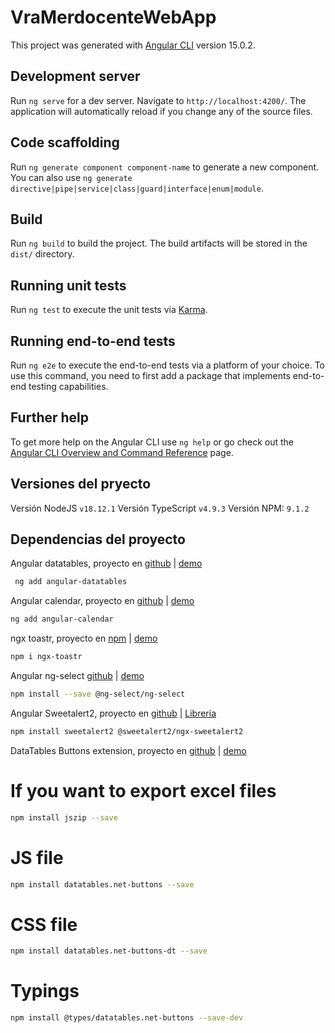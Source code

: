 # VraMerdocenteWebApp

This project was generated with [Angular CLI](https://github.com/angular/angular-cli) version 15.0.2.

## Development server

Run `ng serve` for a dev server. Navigate to `http://localhost:4200/`. The application will automatically reload if you change any of the source files.

## Code scaffolding

Run `ng generate component component-name` to generate a new component. You can also use `ng generate directive|pipe|service|class|guard|interface|enum|module`.

## Build

Run `ng build` to build the project. The build artifacts will be stored in the `dist/` directory.

## Running unit tests

Run `ng test` to execute the unit tests via [Karma](https://karma-runner.github.io).

## Running end-to-end tests

Run `ng e2e` to execute the end-to-end tests via a platform of your choice. To use this command, you need to first add a package that implements end-to-end testing capabilities.

## Further help

To get more help on the Angular CLI use `ng help` or go check out the [Angular CLI Overview and Command Reference](https://angular.io/cli) page.

## Versiones del pryecto

Versión NodeJS `v18.12.1`
Versión TypeScript `v4.9.3`
Versión NPM: `9.1.2`

## Dependencias del proyecto

Angular datatables, proyecto en [github](https://github.com/l-lin/angular-datatables/releases) | [demo](http://l-lin.github.io/angular-datatables/#/welcome)
```bash
 ng add angular-datatables
 ```

Angular calendar, proyecto en [github](https://github.com/mattlewis92/angular-calendar#getting-started) | [demo](https://mattlewis92.github.io/angular-calendar/#/kitchen-sink)
```bash
ng add angular-calendar
```
ngx toastr, proyecto en [npm](https://www.npmjs.com/package/ngx-toastr) | [demo](https://ngx-toastr.vercel.app/)
```bash
npm i ngx-toastr
 ```

Angular ng-select [github](https://github.com/ng-select/ng-select) | [demo](https://ng-select.github.io/ng-select#/search) 
```bash
npm install --save @ng-select/ng-select
 ```

Angular Sweetalert2, proyecto en [github](https://github.com/sweetalert2/ngx-sweetalert2) | [Libreria](https://sweetalert2.github.io/)
```bash
npm install sweetalert2 @sweetalert2/ngx-sweetalert2
 ```

DataTables Buttons extension, proyecto en [github](https://github.com/l-lin/angular-datatables/releases) | [demo](http://l-lin.github.io/angular-datatables/#/welcome)

# If you want to export excel files
```bash
npm install jszip --save
```
# JS file
```bash
npm install datatables.net-buttons --save
```
# CSS file
```bash
npm install datatables.net-buttons-dt --save
```
# Typings
```bash
npm install @types/datatables.net-buttons --save-dev
```
